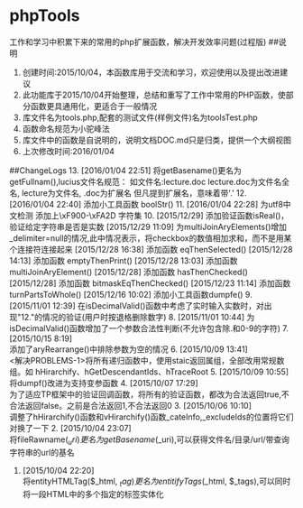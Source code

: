 # phpTools
工作和学习中积累下来的常用的php扩展函数，解决开发效率问题(过程版)
##说明
1. 创建时间:2015/10/04，本函数库用于交流和学习，欢迎使用以及提出改进建议
2. 此功能库于2015/10/04开始整理，总结和重写了工作中常用的PHP函数，使部分函数更具通用化，更适合于一般情况 
3. 库文件名为tools.php,配套的测试文件(样例文件)名为toolsTest.php  
4. 函数命名规范为小驼峰法  
5. 库文件中的函数是自说明的，说明文档DOC.md只是归类，提供一个大纲视图
6. 上次修改时间:2016/01/04

##ChangeLogs
13. [2016/01/04 22:51]
将getBasename()更名为getFullnam(),lucius文件名规范：
如文件名:lecture.doc
lecture.doc为文件名全名, lecture为文件名, .doc为扩展名
但凡提到扩展名，意味着带'.'
12. [2016/01/04 22:40]
添加小工具函数 boolStr()
11. [2016/01/04 22:28]
为utf8中文检测 添加上\xF900-\xFA2D 字符集
10. [2015/12/29]
添加验证函数isReal()，验证给定字符串是否是实数
[2015/12/29 11:09]
为multiJoinAryElements()增加_delimiter=null的情况,此中情况表示，将checkbox的数值相加求和，而不是用某个连接符连接起来
[2015/12/28 16:38]
添加函数 eqThenSelected()
[2015/12/28 14:13]
添加函数 emptyThenPrint()
[2015/12/28 13:03]
添加函数 multiJoinAryElement()
[2015/12/28]
添加函数 hasThenChecked()
[2015/12/28]
添加函数 bitmaskEqThenChecked()
[2015/12/23 11:14]
添加函数 turnPartsToWhole()
[2015/12/16 10:02]
添加小工具函数dumpfe()
9. [2015/11/01 12:39]
在isDecimalValid()函数中考虑了实时输入实数时，对出现"12."的情况的验证(用户时按退格删除数字)
8. [2015/11/01 10:44]
为isDecimalValid()函数增加了一个参数合法性判断(不允许包含除.和0-9的字符)
7. [2015/10/15 8:19]  
添加了aryRearrange()中排除参数为空的情况
6. [2015/10/09 13:41]  
<解决PROBLEMS-1>将所有递归函数中，使用staic返回属组，全部改用常规数组。如 hHirarchify、hGetDescendantIds、hTraceRoot
5. [2015/10/09 10:55]  
将dumpf()改进为支持变参函数
4. [2015/10/07 17:29]  
为了适应TP框架中的验证回调函数，将所有的验证函数，都改为合法返回true,不合法返回false。之前是合法返回1,不合法返回0
3. [2015/10/06 10:10]  
调整了hHirarchify()函数和vHirarchify()函数_cateInfo,_excludeIds的位置将它们对换了一下
2. [2015/10/04 23:07]  
将fileRawname($_uri)更名为getBasename($_uri),可以获得文件名/目录/url/带查询字符串的url的基名
1. [2015/10/04 22:20]  
将entityHTMLTag($_html, $_tag)更名为entitifyTags($_html, $_tags),可以同时将一段HTML中的多个指定的标签实体化  

